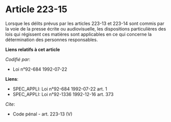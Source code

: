 # Article 223-15

Lorsque les délits prévus par les articles 223-13 et 223-14 sont commis par la voie de la presse écrite ou audiovisuelle, les
dispositions particulières des lois qui régissent ces matières sont applicables en ce qui concerne la détermination des
personnes responsables.

**Liens relatifs à cet article**

_Codifié par_:

  - Loi n°92-684 1992-07-22

**Liens**:

  - SPEC_APPLI: Loi n°92-684 1992-07-22 art. 1
  - SPEC_APPLI: Loi n°92-1336 1992-12-16 art. 373

_Cite_:

  - Code pénal - art. 223-13 (V)
